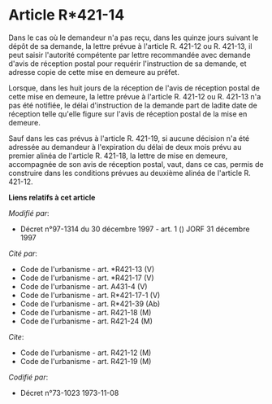 # Article R*421-14

Dans le cas où le demandeur n'a pas reçu, dans les quinze jours suivant le dépôt de sa demande, la lettre prévue à l'article
R. 421-12 ou R. 421-13, il peut saisir l'autorité compétente par lettre recommandée avec demande d'avis de réception postal
pour requérir l'instruction de sa demande, et adresse copie de cette mise en demeure au préfet.

Lorsque, dans les huit jours de la réception de l'avis de réception postal de cette mise en demeure, la lettre prévue à
l'article R. 421-12 ou R. 421-13 n'a pas été notifiée, le délai d'instruction de la demande part de ladite date de réception
telle qu'elle figure sur l'avis de réception postal de la mise en demeure.

Sauf dans les cas prévus à l'article R. 421-19, si aucune décision n'a été adressée au demandeur à l'expiration du délai de
deux mois prévu au premier alinéa de l'article R. 421-18, la lettre de mise en demeure, accompagnée de son avis de réception
postal, vaut, dans ce cas, permis de construire dans les conditions prévues au deuxième alinéa de l'article R. 421-12.

**Liens relatifs à cet article**

_Modifié par_:

  - Décret n°97-1314 du 30 décembre 1997 - art. 1 () JORF 31 décembre 1997

_Cité par_:

  - Code de l'urbanisme - art. *R421-13 (V)
  - Code de l'urbanisme - art. *R421-17 (V)
  - Code de l'urbanisme - art. A431-4 (V)
  - Code de l'urbanisme - art. R*421-17-1 (V)
  - Code de l'urbanisme - art. R*421-39 (Ab)
  - Code de l'urbanisme - art. R421-18 (M)
  - Code de l'urbanisme - art. R421-24 (M)

_Cite_:

  - Code de l'urbanisme - art. R421-12 (M)
  - Code de l'urbanisme - art. R421-19 (M)

_Codifié par_:

  - Décret n°73-1023 1973-11-08
